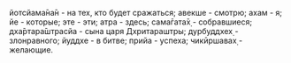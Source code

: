 йотсйама̄на̄н - на тех, кто будет сражаться; авекше - смотрю; ахам - я; йе - которые; эте - эти; атра - здесь; сама̄гата̄х̣ - собравшиеся; дха̄ртара̄шт̣расйа - сына царя Дхритараштры; дурбуддхех̣ - злонравного; йуддхе - в битве; прийа - успеха; чикӣршавах̣ - желающие.